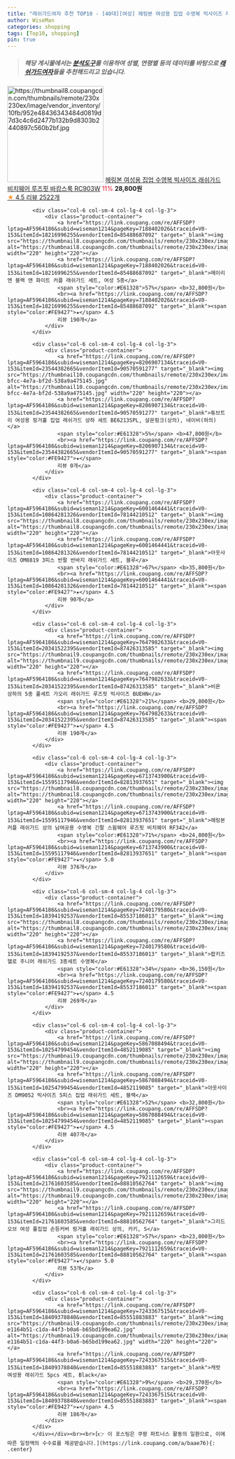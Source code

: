 ```yaml
---
title: "래쉬가드여자 추천 TOP10 - [40대][여성] 헤링본 여성용 집업 수영복 빅사이즈 래쉬가드 비치웨어 루즈핏 바캉스룩 RC903W"
author: WiseMan
categories: shopping
tags: [Top10, shopping]
pin: true
---
```


> ##### 해당 게시물에서는 [**분석도구**](https://itemscout.io/)를 이용하여 **성별**, **연령별** 등의 데이터를 바탕으로 [**래쉬가드여자**](https://link.coupang.com/a/baae76)들을 추천해드리고 있습니다.
<div class="container"><div class="row">
            <div class="col-6 col-sm-4 col-lg-4 col-lg-3">
                <div class="product-container">
                    <a href="https://link.coupang.com/re/AFFSDP?lptag=AF5964186&subid=wiseman1214&pageKey=1831380466&traceid=V0-153&itemId=3115024827&vendorItemId=71102758699" target="_blank"><img src="https://thumbnail8.coupangcdn.com/thumbnails/remote/230x230ex/image/vendor_inventory/10fb/952e48436343484d0819d7d3c4c6d2477b132b9d8303b2440897c560b2bf.jpg" alt="https://thumbnail8.coupangcdn.com/thumbnails/remote/230x230ex/image/vendor_inventory/10fb/952e48436343484d0819d7d3c4c6d2477b132b9d8303b2440897c560b2bf.jpg" width="220" height="220"></a>
                    <a href="https://link.coupang.com/re/AFFSDP?lptag=AF5964186&subid=wiseman1214&pageKey=1831380466&traceid=V0-153&itemId=3115024827&vendorItemId=71102758699" target="_blank">헤링본 여성용 집업 수영복 빅사이즈 래쉬가드 비치웨어 루즈핏 바캉스룩 RC903W</a>
                    <span style="color:#E61328">11%</span> <b>28,800원</b>
                    <br><a href="https://link.coupang.com/re/AFFSDP?lptag=AF5964186&subid=wiseman1214&pageKey=1831380466&traceid=V0-153&itemId=3115024827&vendorItemId=71102758699" target="_blank"><span style="color:#FE9427">★</span> 4.5
                    리뷰 2522개</a>
                </div>
            </div>
            
            <div class="col-6 col-sm-4 col-lg-4 col-lg-3">
                <div class="product-container">
                    <a href="https://link.coupang.com/re/AFFSDP?lptag=AF5964186&subid=wiseman1214&pageKey=7188402026&traceid=V0-153&itemId=18216996255&vendorItemId=85488687092" target="_blank"><img src="https://thumbnail8.coupangcdn.com/thumbnails/remote/230x230ex/image/vendor_inventory/e28b/83f33297a7d25c266ee3fa7268ef0735d042fa7649b624cff041bbdc6a09.jpg" alt="https://thumbnail8.coupangcdn.com/thumbnails/remote/230x230ex/image/vendor_inventory/e28b/83f33297a7d25c266ee3fa7268ef0735d042fa7649b624cff041bbdc6a09.jpg" width="220" height="220"></a>
                    <a href="https://link.coupang.com/re/AFFSDP?lptag=AF5964186&subid=wiseman1214&pageKey=7188402026&traceid=V0-153&itemId=18216996255&vendorItemId=85488687092" target="_blank">메이리앤 블랙 앤 화이트 커플 래쉬가드 세트, 여성 5종</a>
                    <span style="color:#E61328">57%</span> <b>32,800원</b>
                    <br><a href="https://link.coupang.com/re/AFFSDP?lptag=AF5964186&subid=wiseman1214&pageKey=7188402026&traceid=V0-153&itemId=18216996255&vendorItemId=85488687092" target="_blank"><span style="color:#FE9427">★</span> 4.5
                    리뷰 190개</a>
                </div>
            </div>
            
            <div class="col-6 col-sm-4 col-lg-4 col-lg-3">
                <div class="product-container">
                    <a href="https://link.coupang.com/re/AFFSDP?lptag=AF5964186&subid=wiseman1214&pageKey=8206907134&traceid=V0-153&itemId=23544382665&vendorItemId=90570591277" target="_blank"><img src="https://thumbnail10.coupangcdn.com/thumbnails/remote/230x230ex/image/retail/images/2020/06/18/21/9/e7d39292-bfcc-4e7a-bf2d-538a9a475145.jpg" alt="https://thumbnail10.coupangcdn.com/thumbnails/remote/230x230ex/image/retail/images/2020/06/18/21/9/e7d39292-bfcc-4e7a-bf2d-538a9a475145.jpg" width="220" height="220"></a>
                    <a href="https://link.coupang.com/re/AFFSDP?lptag=AF5964186&subid=wiseman1214&pageKey=8206907134&traceid=V0-153&itemId=23544382665&vendorItemId=90570591277" target="_blank">튜브트리 여성용 핑거홀 집업 래쉬가드 상하 세트 BE6213SPL, 살몬핑크(상의), 네이비(하의)</a>
                    <span style="color:#E61328">5%</span> <b>47,800원</b>
                    <br><a href="https://link.coupang.com/re/AFFSDP?lptag=AF5964186&subid=wiseman1214&pageKey=8206907134&traceid=V0-153&itemId=23544382665&vendorItemId=90570591277" target="_blank"><span style="color:#FE9427">★</span> 
                    리뷰 0개</a>
                </div>
            </div>
            
            <div class="col-6 col-sm-4 col-lg-4 col-lg-3">
                <div class="product-container">
                    <a href="https://link.coupang.com/re/AFFSDP?lptag=AF5964186&subid=wiseman1214&pageKey=6001464441&traceid=V0-153&itemId=10864281326&vendorItemId=78144210512" target="_blank"><img src="https://thumbnail8.coupangcdn.com/thumbnails/remote/230x230ex/image/vendor_inventory/dc81/4ff1f5711e2e2dcfdd22b8cb815fb3af8d7137ef6ecc70d7db5d53f973c7.jpg" alt="https://thumbnail8.coupangcdn.com/thumbnails/remote/230x230ex/image/vendor_inventory/dc81/4ff1f5711e2e2dcfdd22b8cb815fb3af8d7137ef6ecc70d7db5d53f973c7.jpg" width="220" height="220"></a>
                    <a href="https://link.coupang.com/re/AFFSDP?lptag=AF5964186&subid=wiseman1214&pageKey=6001464441&traceid=V0-153&itemId=10864281326&vendorItemId=78144210512" target="_blank">아웃사이즈 OM8819 3피스 반팔 반바지 래쉬가드 세트, 블루</a>
                    <span style="color:#E61328">67%</span> <b>35,800원</b>
                    <br><a href="https://link.coupang.com/re/AFFSDP?lptag=AF5964186&subid=wiseman1214&pageKey=6001464441&traceid=V0-153&itemId=10864281326&vendorItemId=78144210512" target="_blank"><span style="color:#FE9427">★</span> 4.5
                    리뷰 90개</a>
                </div>
            </div>
            
            <div class="col-6 col-sm-4 col-lg-4 col-lg-3">
                <div class="product-container">
                    <a href="https://link.coupang.com/re/AFFSDP?lptag=AF5964186&subid=wiseman1214&pageKey=7647982633&traceid=V0-153&itemId=20341522395&vendorItemId=87426313585" target="_blank"><img src="https://thumbnail9.coupangcdn.com/thumbnails/remote/230x230ex/image/vendor_inventory/0537/47c517ffd3f0f61e8cab8f4f32e11ba2916813296ef741c7b1496a0f798a.jpg" alt="https://thumbnail9.coupangcdn.com/thumbnails/remote/230x230ex/image/vendor_inventory/0537/47c517ffd3f0f61e8cab8f4f32e11ba2916813296ef741c7b1496a0f798a.jpg" width="220" height="220"></a>
                    <a href="https://link.coupang.com/re/AFFSDP?lptag=AF5964186&subid=wiseman1214&pageKey=7647982633&traceid=V0-153&itemId=20341522395&vendorItemId=87426313585" target="_blank">비욘 상하의 5종 풀세트 가오리 래쉬가드 루즈핏 빅사이즈 BUEHN</a>
                    <span style="color:#E61328">21%</span> <b>29,800원</b>
                    <br><a href="https://link.coupang.com/re/AFFSDP?lptag=AF5964186&subid=wiseman1214&pageKey=7647982633&traceid=V0-153&itemId=20341522395&vendorItemId=87426313585" target="_blank"><span style="color:#FE9427">★</span> 4.5
                    리뷰 190개</a>
                </div>
            </div>
            
            <div class="col-6 col-sm-4 col-lg-4 col-lg-3">
                <div class="product-container">
                    <a href="https://link.coupang.com/re/AFFSDP?lptag=AF5964186&subid=wiseman1214&pageKey=6713743900&traceid=V0-153&itemId=15595117946&vendorItemId=82813937651" target="_blank"><img src="https://thumbnail8.coupangcdn.com/thumbnails/remote/230x230ex/image/vendor_inventory/75f0/c804b9a576f678d802dff4c557ef49d3d52f2ee16a61420c458d5568cdc5.jpg" alt="https://thumbnail8.coupangcdn.com/thumbnails/remote/230x230ex/image/vendor_inventory/75f0/c804b9a576f678d802dff4c557ef49d3d52f2ee16a61420c458d5568cdc5.jpg" width="220" height="220"></a>
                    <a href="https://link.coupang.com/re/AFFSDP?lptag=AF5964186&subid=wiseman1214&pageKey=6713743900&traceid=V0-153&itemId=15595117946&vendorItemId=82813937651" target="_blank">헤링본 커플 래쉬가드 상의 남여공용 수영복 긴팔 스윔웨어 루즈핏 비치웨어 RF342</a>
                    <span style="color:#E61328">71%</span> <b>24,800원</b>
                    <br><a href="https://link.coupang.com/re/AFFSDP?lptag=AF5964186&subid=wiseman1214&pageKey=6713743900&traceid=V0-153&itemId=15595117946&vendorItemId=82813937651" target="_blank"><span style="color:#FE9427">★</span> 5.0
                    리뷰 376개</a>
                </div>
            </div>
            
            <div class="col-6 col-sm-4 col-lg-4 col-lg-3">
                <div class="product-container">
                    <a href="https://link.coupang.com/re/AFFSDP?lptag=AF5964186&subid=wiseman1214&pageKey=7240179580&traceid=V0-153&itemId=18394192537&vendorItemId=85537186013" target="_blank"><img src="https://thumbnail8.coupangcdn.com/thumbnails/remote/230x230ex/image/vendor_inventory/7ada/c3889399a4101ecaa359fad978db7dbd0bd15727ef9f173a9abf0b1b00df.png" alt="https://thumbnail8.coupangcdn.com/thumbnails/remote/230x230ex/image/vendor_inventory/7ada/c3889399a4101ecaa359fad978db7dbd0bd15727ef9f173a9abf0b1b00df.png" width="220" height="220"></a>
                    <a href="https://link.coupang.com/re/AFFSDP?lptag=AF5964186&subid=wiseman1214&pageKey=7240179580&traceid=V0-153&itemId=18394192537&vendorItemId=85537186013" target="_blank">팝키즈 헬로 주니어 래쉬가드 3종세트 수영복</a>
                    <span style="color:#E61328">34%</span> <b>36,150원</b>
                    <br><a href="https://link.coupang.com/re/AFFSDP?lptag=AF5964186&subid=wiseman1214&pageKey=7240179580&traceid=V0-153&itemId=18394192537&vendorItemId=85537186013" target="_blank"><span style="color:#FE9427">★</span> 4.5
                    리뷰 269개</a>
                </div>
            </div>
            
            <div class="col-6 col-sm-4 col-lg-4 col-lg-3">
                <div class="product-container">
                    <a href="https://link.coupang.com/re/AFFSDP?lptag=AF5964186&subid=wiseman1214&pageKey=5867088494&traceid=V0-153&itemId=10254799454&vendorItemId=4852119085" target="_blank"><img src="https://thumbnail9.coupangcdn.com/thumbnails/remote/230x230ex/image/vendor_inventory/7b1d/fac3a709b6193c705b9e8e655194b87643485598869d588da5fbbf3f960c.jpg" alt="https://thumbnail9.coupangcdn.com/thumbnails/remote/230x230ex/image/vendor_inventory/7b1d/fac3a709b6193c705b9e8e655194b87643485598869d588da5fbbf3f960c.jpg" width="220" height="220"></a>
                    <a href="https://link.coupang.com/re/AFFSDP?lptag=AF5964186&subid=wiseman1214&pageKey=5867088494&traceid=V0-153&itemId=10254799454&vendorItemId=4852119085" target="_blank">아웃사이즈 DM9052 빅사이즈 5피스 집업 래쉬가드 세트, 블랙</a>
                    <span style="color:#E61328">52%</span> <b>32,800원</b>
                    <br><a href="https://link.coupang.com/re/AFFSDP?lptag=AF5964186&subid=wiseman1214&pageKey=5867088494&traceid=V0-153&itemId=10254799454&vendorItemId=4852119085" target="_blank"><span style="color:#FE9427">★</span> 4.5
                    리뷰 407개</a>
                </div>
            </div>
            
            <div class="col-6 col-sm-4 col-lg-4 col-lg-3">
                <div class="product-container">
                    <a href="https://link.coupang.com/re/AFFSDP?lptag=AF5964186&subid=wiseman1214&pageKey=7921112659&traceid=V0-153&itemId=21761603585&vendorItemId=88810562764" target="_blank"><img src="https://thumbnail9.coupangcdn.com/thumbnails/remote/230x230ex/image/vendor_inventory/b4c6/da2bab7fc8c588e1b8bf582cf27f63784d46ed885d8b2746b78acf9d231a.png" alt="https://thumbnail9.coupangcdn.com/thumbnails/remote/230x230ex/image/vendor_inventory/b4c6/da2bab7fc8c588e1b8bf582cf27f63784d46ed885d8b2746b78acf9d231a.png" width="220" height="220"></a>
                    <a href="https://link.coupang.com/re/AFFSDP?lptag=AF5964186&subid=wiseman1214&pageKey=7921112659&traceid=V0-153&itemId=21761603585&vendorItemId=88810562764" target="_blank">그리드오브 여성 풀집업 손등커버 핑거홀 래쉬가드 상의, 카키, S</a>
                    <span style="color:#E61328">57%</span> <b>23,800원</b>
                    <br><a href="https://link.coupang.com/re/AFFSDP?lptag=AF5964186&subid=wiseman1214&pageKey=7921112659&traceid=V0-153&itemId=21761603585&vendorItemId=88810562764" target="_blank"><span style="color:#FE9427">★</span> 5.0
                    리뷰 53개</a>
                </div>
            </div>
            
            <div class="col-6 col-sm-4 col-lg-4 col-lg-3">
                <div class="product-container">
                    <a href="https://link.coupang.com/re/AFFSDP?lptag=AF5964186&subid=wiseman1214&pageKey=7243367515&traceid=V0-153&itemId=18409378840&vendorItemId=85551883883" target="_blank"><img src="https://thumbnail9.coupangcdn.com/thumbnails/remote/230x230ex/image/retail/images/2299973647435084-e1164b51-c1da-44f3-b0a6-b65bd199ea62.jpg" alt="https://thumbnail9.coupangcdn.com/thumbnails/remote/230x230ex/image/retail/images/2299973647435084-e1164b51-c1da-44f3-b0a6-b65bd199ea62.jpg" width="220" height="220"></a>
                    <a href="https://link.coupang.com/re/AFFSDP?lptag=AF5964186&subid=wiseman1214&pageKey=7243367515&traceid=V0-153&itemId=18409378840&vendorItemId=85551883883" target="_blank">캐럿 여성용 래쉬가드 5pcs 세트, Black</a>
                    <span style="color:#E61328">9%</span> <b>29,370원</b>
                    <br><a href="https://link.coupang.com/re/AFFSDP?lptag=AF5964186&subid=wiseman1214&pageKey=7243367515&traceid=V0-153&itemId=18409378840&vendorItemId=85551883883" target="_blank"><span style="color:#FE9427">★</span> 4.5
                    리뷰 186개</a>
                </div>
            </div>
            </div></div><br><br>[👉 이 포스팅은 쿠팡 파트너스 활동의 일환으로, 이에 따른 일정액의 수수료를 제공받습니다.](https://link.coupang.com/a/baae76){: .center}